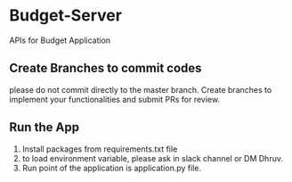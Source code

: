 # Budget-Server
APIs for Budget Application

## Create Branches to commit codes
please do not commit directly to the master branch. Create branches to implement your functionalities and submit PRs for review. 

## Run the App
1. Install packages from requirements.txt file
2. to load environment variable, please ask in slack channel or DM Dhruv.
3. Run point of the application is application.py file.

